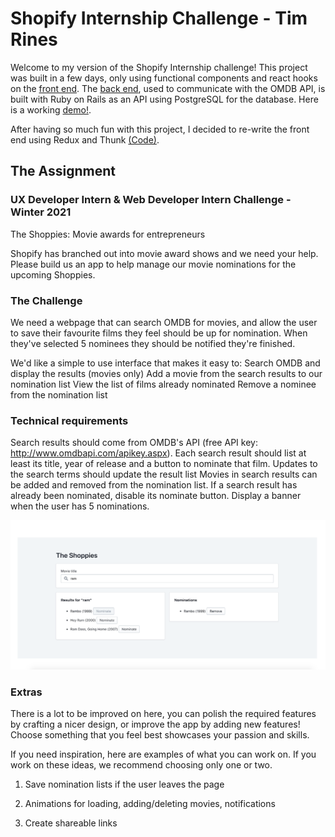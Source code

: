 # Shopify Internship Challenge - Tim Rines

Welcome to my version of the Shopify Internship challenge! This project was built in a few days, only using functional components and react hooks on the <a href=https://github.com/tsrines/shoppies-front>front end</a>. The <a href=https://github.com/tsrines/shoppies-back>back end</a>, used to communicate with the OMDB API, is built with Ruby on Rails as an API using PostgreSQL for the database. Here is a working <a href=https://shoppies-front.netlify.app>demo!</a>.

After having so much fun with this project, I decided to re-write the front end using Redux and Thunk <a href='https://github.com/tsrines/shoppies-front/tree/redux'>(Code)</a>.

## The Assignment

### UX Developer Intern & Web Developer Intern Challenge - Winter 2021

The Shoppies: Movie awards for entrepreneurs

Shopify has branched out into movie award shows and we need your help. Please build us an app to help manage our movie nominations for the upcoming Shoppies.

### The Challenge

We need a webpage that can search OMDB for movies, and allow the user to save their favourite films they feel should be up for nomination. When they've selected 5 nominees they should be notified they're finished.

We'd like a simple to use interface that makes it easy to:
Search OMDB and display the results (movies only)
Add a movie from the search results to our nomination list
View the list of films already nominated
Remove a nominee from the nomination list

### Technical requirements

Search results should come from OMDB's API (free API key: <http://www.omdbapi.com/apikey.aspx>).
Each search result should list at least its title, year of release and a button to nominate that film.
Updates to the search terms should update the result list
Movies in search results can be added and removed from the nomination list.
If a search result has already been nominated, disable its nominate button.
Display a banner when the user has 5 nominations.

![Demo](https://github.com/tsrines/shoppies-front/blob/redux/src/ShoppiesDemo.png?raw=true)

### Extras

There is a lot to be improved on here, you can polish the required features by crafting a nicer design, or improve the app by adding new features! Choose something that you feel best showcases your passion and skills.

If you need inspiration, here are examples of what you can work on. If you work on these ideas, we recommend choosing only one or two.

1. Save nomination lists if the user leaves the page

2. Animations for loading, adding/deleting movies, notifications

3. Create shareable links
